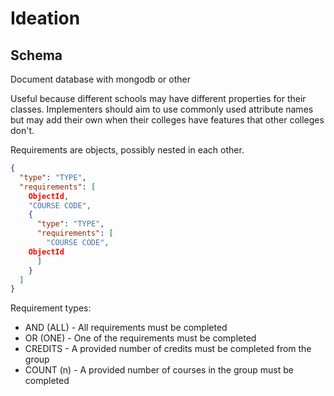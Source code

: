 # Ideation

## Schema

Document database with mongodb or other

Useful because different schools may have different properties for their classes. Implementers should aim to use commonly used attribute names but may add their own when their colleges have features that other colleges don't.

Requirements are objects, possibly nested in each other. 
```json
{
  "type": "TYPE",
  "requirements": [
    ObjectId,
    "COURSE CODE",
    {
      "type": "TYPE",
      "requirements": [
        "COURSE CODE",
	ObjectId
      ]
    }
  ]
}
```

Requirement types:
* AND (ALL) - All requirements must be completed
* OR (ONE) - One of the requirements must be completed
* CREDITS - A provided number of credits must be completed from the group
* COUNT (n) - A provided number of courses in the group must be completed
